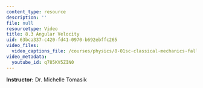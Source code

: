 ```yaml
---
content_type: resource
description: ''
file: null
resourcetype: Video
title: 8.3 Angular Velocity
uid: 63bca337-c420-fd41-0970-b692ebffc265
video_files:
  video_captions_file: /courses/physics/8-01sc-classical-mechanics-fall-2016/week-3-circular-motion/8.3-angular-velocity/8.3-angular-velocity/q785KV5ZIN0.vtt
video_metadata:
  youtube_id: q785KV5ZIN0
---
```


**Instructor:** Dr. Michelle Tomasik